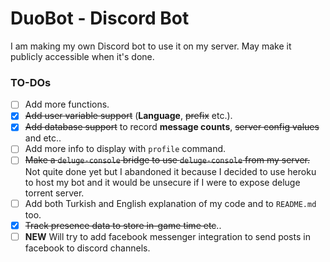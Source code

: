 # DuoBot - Discord Bot

I am making my own Discord bot to use it on my server. May make it publicly accessible when it's done.

### TO-DOs

- [ ] Add more functions.
- [x] ~~Add user variable support~~ (**Language**, ~~prefix~~ etc.).
- [x] ~~Add database support~~ to record **message counts**, ~~server config values~~ and etc..
- [ ] Add more info to display with `profile` command.
- [ ] ~~Make a `deluge-console` bridge to use `deluge-console` from my server.~~ Not quite done yet but I abandoned it because I decided to use heroku to host my bot and it would be unsecure if I were to expose deluge torrent server.
- [ ] Add both Turkish and English explanation of my code and to `README.md` too.
- [x] ~~Track presence data to store in-game time etc~~..
- [ ] **NEW** Will try to add facebook messenger integration to send posts in facebook to discord channels.
